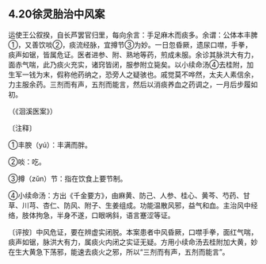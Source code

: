 ## 4.20徐灵胎治中风案

运使王公叙揆，自长芦罢官归里，每向余言：手足麻木而痰多。余谓：公体本丰脾①，又善饮啖②，痰流经脉，宜撙节③为妙。一日忽昏厥，遗尿口噤，手拳，痰声如锯，皆属危证。医者进参、附、熟地等药，煎成未服。余诊其脉洪大有力，面赤气喘，此乃痰火充实，诸窍皆闭，服参附立毙矣。以小续命汤④去桂附，加生军一钱为末，假称他药纳之，恐旁人之疑骇也。戚觉莫不哗然，太夫人素信余，力主服余药。三剂而有声，五剂而能言，然后以消痰养血之药调之，一月后步履如初。

（《洄溪医案》）

〔注释〕

①丰腴（yú）：丰满而胖。

②啖：吃。

③撙（zǔn）节：指在饮食上要节制。

④小续命汤：方出《千金要方》，由麻黄、防己、人参、桂心、黄芩、芍药、甘草、川芎、杏仁、防风、附子、生姜组成。功能温散风邪，益气和血。主治风中经络，肢体拘急，半身不遂，口眼㖞斜，语言蹇涩等证。

〔评按〕中风危证，要在辨虚实闭脱。本案患者中风昏厥，口噤手拳，面红气喘，痰声如锯，脉洪大有力，属痰火内闭之实证无疑。方用小续命汤去桂附加大黄，妙在生大黄急下荡邪，能速去痰火之邪，所以“三剂而有声，五剂而能言”。
